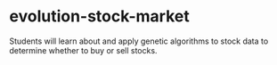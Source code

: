 # evolution-stock-market
Students will learn about and apply genetic algorithms to stock data to determine whether to buy or sell stocks.
